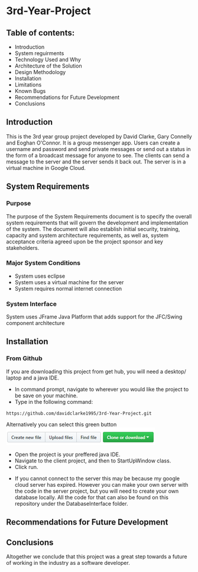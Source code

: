 # 3rd-Year-Project

## Table of contents:
* Introduction
* System reguirments
* Technology Used and Why
* Architecture of the Solution
* Design Methodology
* Installation
* Limitations
* Known Bugs
* Recommendations for Future Development
* Conclusions


## Introduction 

This is the 3rd year group project developed by David Clarke, Gary Connelly and Eoghan O'Connor. It is a group messenger app. Users can create a username and password and send private messages or send out a status in the form of a broadcast message for anyone to see. The clients can send a message to the server and the server sends it back out. The server is in a virtual machine in Google Cloud.

## System Requirements

### Purpose
The purpose of the System Requirements document is to specify the overall system requirements that will govern the development and implementation of the system.  The document will also establish initial security, training, capacity and system architecture requirements, as well as, system acceptance criteria agreed upon be the project sponsor and key stakeholders.

### Major System Conditions
- System uses eclipse
- System uses a virtual machine for the server
- System requires normal internet connection

### System Interface

System uses JFrame Java Platform that adds support for the JFC/Swing component architecture

## Installation
### From Github
If you are downloading this project from get hub, you will need a desktop/ laptop and a java IDE.
- In command prompt, navigate to wherever you would like the project to be save on your machine. 
- Type in the following command: 

```
https://github.com/davidclarke1995/3rd-Year-Project.git
```
Alternatively you can select this green button
![oops](https://github.com/davidclarke1995/3rd-Year-Project/blob/master/MessengerClient/Images/GitClone.PNG)

- Open the project is your preffered java IDE.
- Navigate to the client project, and then to StartUpWindow class. 
- Click run. 
* If you cannot connect to the server this may be because my google cloud server has expired. However you can make your own server with the code in the server project, but you will need to create your own database locally. All the code for that can also be found on this repository under the DatabaseInterface folder.



## Recommendations for Future Development
## Conclusions

Altogether we conclude that this project was a great step towards a future of working in the industry as a software developer. 


